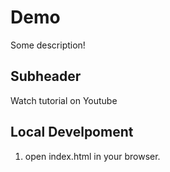 # Demo

Some description!

## Subheader

Watch tutorial on Youtube

## Local Develpoment

1. open index.html in your browser.

